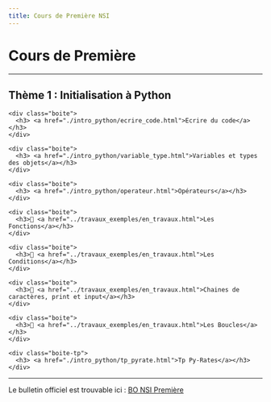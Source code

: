 ```yaml
---
title: Cours de Première NSI
---
```


# Cours de Première


<link rel="stylesheet" href="../assets/style.css" />

---

## Thème 1 : Initialisation à Python

<div class="cours-section">
  <div class="boites-lecons">

    <div class="boite">
      <h3> <a href="./intro_python/ecrire_code.html">Ecrire du code</a></h3>
    </div>

    <div class="boite">
      <h3> <a href="./intro_python/variable_type.html">Variables et types des objets</a></h3>
    </div>

    <div class="boite">
      <h3> <a href="./intro_python/operateur.html">Opérateurs</a></h3>
    </div>

    <div class="boite">
      <h3>🚧 <a href="../travaux_exemples/en_travaux.html">Les Fonctions</a></h3>
    </div>

    <div class="boite">
      <h3>🚧 <a href="../travaux_exemples/en_travaux.html">Les Conditions</a></h3>
    </div>

    <div class="boite">
      <h3>🚧 <a href="../travaux_exemples/en_travaux.html">Chaines de caractères, print et input</a></h3>
    </div>

    <div class="boite">
      <h3>🚧 <a href="../travaux_exemples/en_travaux.html">Les Boucles</a></h3>
    </div>

    <div class="boite-tp">
      <h3> <a href="./intro_python/tp_pyrate.html">Tp Py-Rates</a></h3>
    </div>

  </div>
</div>


<!-- 

## Thème 2 : Les fonctions

<div class="cours-section">
  <div class="boites-lecons">

    <div class="boite">
      <h3>🚧 <a href="../travaux_exemples/en_travaux.html">Test</a></h3>
      <p>...</p>
    </div>

    <div class="boite">
      <h3>🚧 <a href="../travaux_exemples/en_travaux.html">Test</a></h3>
      <p>...</p>
    </div>

  </div>
</div>

## Thème 3 : Les conditions

<div class="cours-section">
  <div class="boites-lecons">

    <div class="boite">
      <h3>🚧 <a href="../travaux_exemples/en_travaux.html">Test</a></h3>
      <p>...</p>
    </div>

    <div class="boite">
      <h3>🚧 <a href="../travaux_exemples/en_travaux.html">Test</a></h3>
      <p>...</p>
    </div>

  </div>
</div>

## Thème 4 : Chaines de caractères

<div class="cours-section">
  <div class="boites-lecons">

    <div class="boite">
      <h3>🚧 <a href="../travaux_exemples/en_travaux.html">Test</a></h3>
      <p>...</p>
    </div>

    <div class="boite">
      <h3>🚧 <a href="../travaux_exemples/en_travaux.html">Test</a></h3>
      <p>...</p>
    </div>

  </div>
</div>

## Thème 5 : Les boucles

<div class="cours-section">
  <div class="boites-lecons">

    <div class="boite">
      <h3>🚧 <a href="../travaux_exemples/en_travaux.html">Test</a></h3>
      <p>...</p>
    </div>

    <div class="boite">
      <h3>🚧 <a href="../travaux_exemples/en_travaux.html">Test</a></h3>
      <p>...</p>
    </div>

  </div>
</div>

## Thème 6 : Représentation des nombres

<div class="cours-section">
  <div class="boites-lecons">

    <div class="boite">
      <h3>🚧 <a href="../travaux_exemples/en_travaux.html">Test</a></h3>
      <p>...</p>
    </div>

    <div class="boite">
      <h3>🚧 <a href="../travaux_exemples/en_travaux.html">Test</a></h3>
      <p>...</p>
    </div>

  </div>
</div>

## Thème 7 : Encodage des caractères

<div class="cours-section">
  <div class="boites-lecons">

    <div class="boite">
      <h3>🚧 <a href="../travaux_exemples/en_travaux.html">Test</a></h3>
      <p>...</p>
    </div>

    <div class="boite">
      <h3>🚧 <a href="../travaux_exemples/en_travaux.html">Test</a></h3>
      <p>...</p>
    </div>

  </div>
</div>

## Thème 8 : Les listes

<div class="cours-section">
  <div class="boites-lecons">

    <div class="boite">
      <h3>🚧 <a href="../travaux_exemples/en_travaux.html">Test</a></h3>
      <p>...</p>
    </div>

    <div class="boite">
      <h3>🚧 <a href="../travaux_exemples/en_travaux.html">Test</a></h3>
      <p>...</p>
    </div>

  </div>
</div>

## Thème 9 : Les tuples

<div class="cours-section">
  <div class="boites-lecons">

    <div class="boite">
      <h3>🚧 <a href="../travaux_exemples/en_travaux.html">Test</a></h3>
      <p>...</p>
    </div>

    <div class="boite">
      <h3>🚧 <a href="../travaux_exemples/en_travaux.html">Test</a></h3>
      <p>...</p>
    </div>

  </div>
</div>

## Thème 10 : Les dictionnaires

<div class="cours-section">
  <div class="boites-lecons">

    <div class="boite">
      <h3>🚧 <a href="../travaux_exemples/en_travaux.html">Test</a></h3>
      <p>...</p>
    </div>

    <div class="boite">
      <h3>🚧 <a href="../travaux_exemples/en_travaux.html">Test</a></h3>
      <p>...</p>
    </div>

  </div>
</div>

## Thème 11 : Architecture d'un ordinateur

<div class="cours-section">
  <div class="boites-lecons">

    <div class="boite">
      <h3>🚧 <a href="../travaux_exemples/en_travaux.html">Test</a></h3>
      <p>...</p>
    </div>

    <div class="boite">
      <h3>🚧 <a href="../travaux_exemples/en_travaux.html">Test</a></h3>
      <p>...</p>
    </div>

  </div>
</div>

## Thème 12 : Données en table

<div class="cours-section">
  <div class="boites-lecons">

    <div class="boite">
      <h3>🚧 <a href="../travaux_exemples/en_travaux.html">Test</a></h3>
      <p>...</p>
    </div>

    <div class="boite">
      <h3>🚧 <a href="../travaux_exemples/en_travaux.html">Test</a></h3>
      <p>...</p>
    </div>

  </div>
</div>

## Thème 13 : Compléxité et correction d'un algorithme

<div class="cours-section">
  <div class="boites-lecons">

    <div class="boite">
      <h3>🚧 <a href="../travaux_exemples/en_travaux.html">Test</a></h3>
      <p>...</p>
    </div>

    <div class="boite">
      <h3>🚧 <a href="../travaux_exemples/en_travaux.html">Test</a></h3>
      <p>...</p>
    </div>

  </div>
</div>

## Thème 14 : Les réseaux

<div class="cours-section">
  <div class="boites-lecons">

    <div class="boite">
      <h3>🚧 <a href="../travaux_exemples/en_travaux.html">Test</a></h3>
      <p>...</p>
    </div>

    <div class="boite">
      <h3>🚧 <a href="../travaux_exemples/en_travaux.html">Test</a></h3>
      <p>...</p>
    </div>

  </div>
</div>

## Thème 15 : Le Web
<div class="cours-section">
  <div class="boites-lecons">

    <div class="boite">
      <h3>🚧 <a href="../travaux_exemples/en_travaux.html">Test</a></h3>
      <p>...</p>
    </div>

    <div class="boite">
      <h3>🚧 <a href="../travaux_exemples/en_travaux.html">Test</a></h3>
      <p>...</p>
    </div>

  </div>
</div>

## Thème 16 : Algorithmes gloutons

<div class="cours-section">
  <div class="boites-lecons">

    <div class="boite">
      <h3>🚧 <a href="../travaux_exemples/en_travaux.html">Test</a></h3>
      <p>...</p>
    </div>

    <div class="boite">
      <h3>🚧 <a href="../travaux_exemples/en_travaux.html">Test</a></h3>
      <p>...</p>
    </div>

  </div>
</div>
-->

---

Le bulletin officiel est trouvable ici : [BO NSI Première](BO_PREM.pdf)


